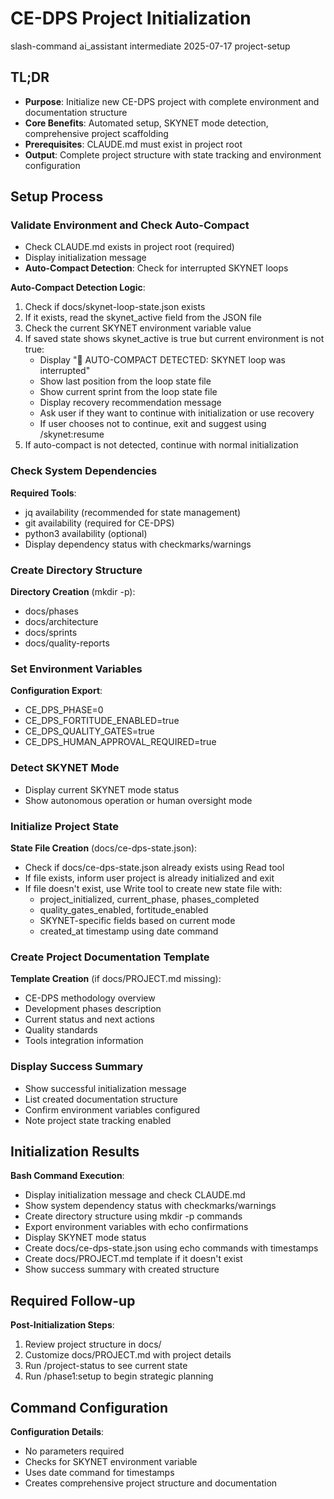 # <context>CE-DPS Project Initialization</context>

<meta>
  <title>CE-DPS Project Initialization</title>
  <type>slash-command</type>
  <audience>ai_assistant</audience>
  <complexity>intermediate</complexity>
  <updated>2025-07-17</updated>
  <scope>project-setup</scope>
</meta>

## <summary priority="critical">TL;DR</summary>
- **Purpose**: Initialize new CE-DPS project with complete environment and documentation structure
- **Core Benefits**: Automated setup, SKYNET mode detection, comprehensive project scaffolding
- **Prerequisites**: CLAUDE.md must exist in project root
- **Output**: Complete project structure with state tracking and environment configuration

## <instructions priority="high">Setup Process</instructions>

### <step-1>Validate Environment and Check Auto-Compact</step-1>
- Check CLAUDE.md exists in project root (required)
- Display initialization message
- **Auto-Compact Detection**: Check for interrupted SKYNET loops

**Auto-Compact Detection Logic**:
1. Check if docs/skynet-loop-state.json exists
2. If it exists, read the skynet_active field from the JSON file
3. Check the current SKYNET environment variable value
4. If saved state shows skynet_active is true but current environment is not true:
   - Display "🔴 AUTO-COMPACT DETECTED: SKYNET loop was interrupted"
   - Show last position from the loop state file
   - Show current sprint from the loop state file
   - Display recovery recommendation message
   - Ask user if they want to continue with initialization or use recovery
   - If user chooses not to continue, exit and suggest using /skynet:resume
5. If auto-compact is not detected, continue with normal initialization

### <step-2>Check System Dependencies</step-2>
**Required Tools**:
- jq availability (recommended for state management)
- git availability (required for CE-DPS)
- python3 availability (optional)
- Display dependency status with checkmarks/warnings

### <step-3>Create Directory Structure</step-3>
**Directory Creation** (mkdir -p):
- docs/phases
- docs/architecture
- docs/sprints
- docs/quality-reports

### <step-4>Set Environment Variables</step-4>
**Configuration Export**:
- CE_DPS_PHASE=0
- CE_DPS_FORTITUDE_ENABLED=true
- CE_DPS_QUALITY_GATES=true
- CE_DPS_HUMAN_APPROVAL_REQUIRED=true

### <step-5>Detect SKYNET Mode</step-5>
- Display current SKYNET mode status
- Show autonomous operation or human oversight mode

### <step-6>Initialize Project State</step-6>
**State File Creation** (docs/ce-dps-state.json):
- Check if docs/ce-dps-state.json already exists using Read tool
- If file exists, inform user project is already initialized and exit
- If file doesn't exist, use Write tool to create new state file with:
  - project_initialized, current_phase, phases_completed
  - quality_gates_enabled, fortitude_enabled
  - SKYNET-specific fields based on current mode
  - created_at timestamp using date command

### <step-7>Create Project Documentation Template</step-7>
**Template Creation** (if docs/PROJECT.md missing):
- CE-DPS methodology overview
- Development phases description
- Current status and next actions
- Quality standards
- Tools integration information

### <step-8>Display Success Summary</step-8>
- Show successful initialization message
- List created documentation structure
- Confirm environment variables configured
- Note project state tracking enabled

## <expected-output priority="medium">Initialization Results</expected-output>

**Bash Command Execution**:
- Display initialization message and check CLAUDE.md
- Show system dependency status with checkmarks/warnings
- Create directory structure using mkdir -p commands
- Export environment variables with echo confirmations
- Display SKYNET mode status
- Create docs/ce-dps-state.json using echo commands with timestamps
- Create docs/PROJECT.md template if it doesn't exist
- Show success summary with created structure

## <human-actions priority="high">Required Follow-up</human-actions>

**Post-Initialization Steps**:
1. Review project structure in docs/
2. Customize docs/PROJECT.md with project details  
3. Run /project-status to see current state
4. Run /phase1:setup to begin strategic planning

## <parameters priority="low">Command Configuration</parameters>
**Configuration Details**:
- No parameters required
- Checks for SKYNET environment variable
- Uses date command for timestamps
- Creates comprehensive project structure and documentation
